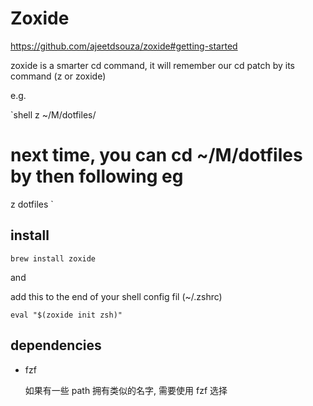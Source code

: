 # Zoxide

https://github.com/ajeetdsouza/zoxide#getting-started

zoxide is a smarter cd command, it will remember our cd patch by its command (z or zoxide)

e.g.

`shell
z ~/M/dotfiles/

# next time, you can cd ~/M/dotfiles by then following eg

z dotfiles
`

## install

`brew install zoxide`

and

add this to the end of your shell config fil (~/.zshrc)

`eval "$(zoxide init zsh)"`

## dependencies

-   fzf
    
    如果有一些 path 拥有类似的名字, 需要使用 fzf 选择
